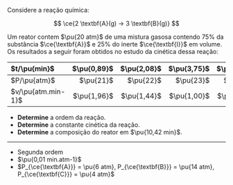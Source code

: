Considere a reação química:

$$
\ce{2 \textbf{A}(g) -> 3 \textbf{B}(g)}
$$

Um reator contem $\pu{20 atm}$ de uma mistura gasosa contendo $75\%$ da substância $\ce{\textbf{A}}$ e $25\%$ do inerte $\ce{\textbf{I}}$ em volume. Os resultados a seguir foram obtidos no estudo da cinética dessa reação:


| $t/\pu{min}$       | $\pu{0,89}$ | $\pu{2,08}$ | $\pu{3,75}$ | $\pu{6,25}$ | $\pu{10,42}$ | 
|:-------------------|------------:|------------:|------------:|------------:|-------------:|
| $P/\pu{atm}$       |   $\pu{21}$ |   $\pu{22}$ |   $\pu{23}$ |   $\pu{24}$ |    $\pu{25}$ |
| $v/\pu{atm.min-1}$ | $\pu{1,96}$ | $\pu{1,44}$ | $\pu{1,00}$ | $\pu{0,64}$ |  $\pu{0,36}$ |

- **Determine** a ordem da reação.
- **Determine** a constante cinética da reação.
- **Determine** a composição do reator em $\pu{10,42 min}$.

---

- Segunda ordem
- $\pu{0,01 min.atm-1}$
- $P_{\ce{\textbf{A}}} = \pu{6 atm}, P_{\ce{\textbf{B}}} = \pu{14 atm}, P_{\ce{\textbf{C}}} = \pu{4 atm}$
